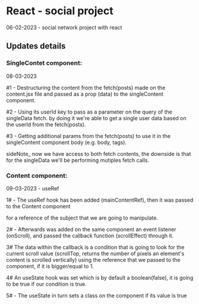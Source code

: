 # React - social project

06-02-2023 - social network project with react

## Updates details

### SingleContet component:

08-03-2023

#1 - Destructuring the content from the fetch(posts) made on the content.jsx file
and passed as a prop (data) to the singleContent component.

#2 - Using its userId key to pass as a parameter on the query of the singleData fetch.
by doing it we're able to get a single user data based on the userId from the fetch(posts).

#3 - Getting additional params from the fetch(posts) to use it in the singleContent component body (e.g. body, tags).

sideNote\_ now we have access to both fetch contents, the downside is that
for the singleData we'll be performing mutiples fetch calls.

### Content component:

09-03-2023 - useRef

1# - The useRef hook has been added (mainContentRef),
then it was passed to the Content component <div> for a reference
of the subject that we are going to manipulate.

2# - Afterwards was added on the same component an event listener (onScroll),
and passed the callback function (scrollEffect) through it.

3# The data within the callback is a condition that is going to look for the current scroll value (scrollTop, returns the number of pixels an element's content is scrolled vertically) using the reference that we passed to the component, if it is bigger/equal to 1.

4# An useState hook was set which is by
default a boolean(false), it is going to be true if our condition is true.

5# - The useState in turn sets a class on the component if its value is true
